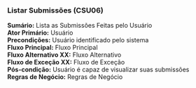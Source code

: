 ### Listar Submissões (CSU06) ###
**Sumário:** Lista as Submissões Feitas pelo Usuário    
**Ator Primário:** Usuário  
**Precondições:** Usuário identificado pelo sistema  
**Fluxo Principal:** Fluxo Principal  
**Fluxo Alternativo XX:** Fluxo Alternativo  
**Fluxo de Exceção XX:** Fluxo de Exceção  
**Pós-condição:** Usuário é capaz de visualizar suas submissões  
**Regras de Negócio:** Regras de Negócio  